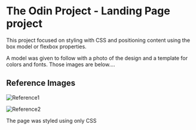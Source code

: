 # The Odin Project - Landing Page project

This project focused on styling with CSS and positioning content using the box model or flexbox properties.

A model was given to follow with a photo of the design and a template for colors and fonts. Those images are below....


## Reference Images
![Reference1](https://cdn.statically.io/gh/TheOdinProject/curriculum/main/foundations/html_css/project/odin-project.png)

![Reference2](https://cdn.statically.io/gh/TheOdinProject/curriculum/main/foundations/html_css/project/colors_and_stuff.png)

The page was styled using only CSS